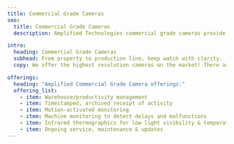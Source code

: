 ```yaml
---
title: Commercial Grade Cameras
seo:
  title: Commercial Grade Cameras
  description: Amplified Technologies commercial grade cameras provide 24/7 remote surveillance monitoring, high quality image capture and manufacturing floor supervision.

intro:
  heading: Commercial Grade Cameras
  subhead: From property to production line, keep watch with clarity.
  copy: We offer the highest resolution cameras on the market! There are many useful applications including grounds security, theft protection, employee supervision or manufacturing production management. Our experienced and certified technicians use the most advanced technology to create create surveillance systems that are dependable and durable in even the most challenging environments.

offerings:
  heading: "Amplified Commercial Grade Camera offerings:"
  offering_list:
    - item: Warehouse/productivity management
    - item: Timestamped, archived receipt of activity
    - item: Motion-activated monitoring
    - item: Machine monitoring to detect delays and malfunctions
    - item: Infrared thermographics for low light visibility & temperature sensing
    - item: Ongoing service, maintenance & updates
---
```

